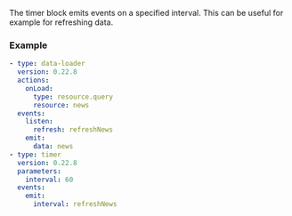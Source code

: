 The timer block emits events on a specified interval. This can be useful for example for refreshing
data.

### Example

```yaml
- type: data-loader
  version: 0.22.8
  actions:
    onLoad:
      type: resource.query
      resource: news
  events:
    listen:
      refresh: refreshNews
    emit:
      data: news
- type: timer
  version: 0.22.8
  parameters:
    interval: 60
  events:
    emit:
      interval: refreshNews
```
